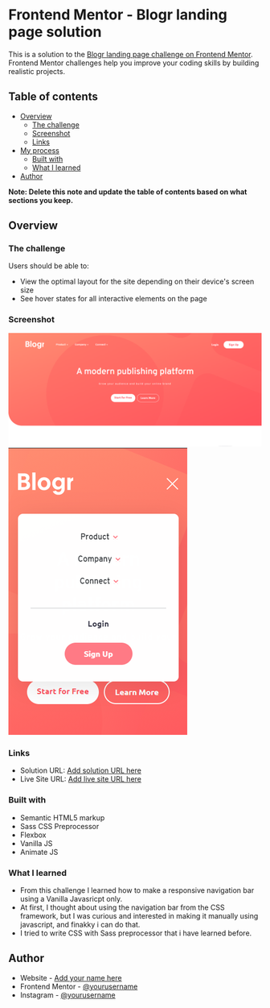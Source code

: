 # Frontend Mentor - Blogr landing page solution

This is a solution to the [Blogr landing page challenge on Frontend Mentor](https://www.frontendmentor.io/challenges/blogr-landing-page-EX2RLAApP). Frontend Mentor challenges help you improve your coding skills by building realistic projects.

## Table of contents

- [Overview](#overview)
  - [The challenge](#the-challenge)
  - [Screenshot](#screenshot)
  - [Links](#links)
- [My process](#my-process)
  - [Built with](#built-with)
  - [What I learned](#what-i-learned)
- [Author](#author)

**Note: Delete this note and update the table of contents based on what sections you keep.**

## Overview

### The challenge

Users should be able to:

- View the optimal layout for the site depending on their device's screen size
- See hover states for all interactive elements on the page

### Screenshot

![](./images/ss1.png)
![](./images/ss2.png)

### Links

- Solution URL: [Add solution URL here](https://www.frontendmentor.io/challenges/blogr-landing-page-EX2RLAApP/hub/using-bootstrap-flexbox-vanilla-js-and-animate-js-NtPvc98HI)
- Live Site URL: [Add live site URL here](https://blogr-landing-page-main-amber.vercel.app/)

### Built with

- Semantic HTML5 markup
- Sass CSS Preprocessor
- Flexbox
- Vanilla JS
- Animate JS

### What I learned

- From this challenge I learned how to make a responsive navigation bar using a Vanilla Javasricpt only.
- At first, I thought about using the navigation bar from the CSS framework, but I was curious and interested in making it manually using javascript, and finakky i can do that.
- I tried to write CSS with Sass preprocessor that i have learned before.

## Author

- Website - [Add your name here](https://riansyh.github.io/portfolio/)
- Frontend Mentor - [@yourusername](https://www.frontendmentor.io/profile/riansyh)
- Instagram - [@yourusername](https://www.instagram.com/rian.fbrsyh)
